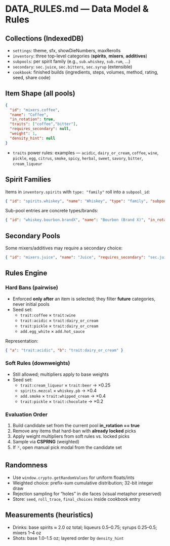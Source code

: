 # DATA_RULES.md — Data Model & Rules

## Collections (IndexedDB)
- `settings`: theme, sfx, showDieNumbers, maxRerolls
- `inventory`: three top-level categories (**spirits**, **mixers**, **additives**)
- `subpools`: per spirit family (e.g., `sub.whiskey`, `sub.rum`, …)
- `secondary`: `sec.juice`, `sec.bitters`, `sec.syrup` (extensible)
- `cookbook`: finished builds (ingredients, steps, volumes, method, rating, seed, share code)

## Item Shape (all pools)
```json
{
  "id": "mixers.coffee",
  "name": "Coffee",
  "in_rotation": true,
  "traits": ["coffee","bitter"],
  "requires_secondary": null,
  "weight": 1,
  "density_hint": null
}
```
- `traits` power rules: examples — `acidic`, `dairy_or_cream`, `coffee`, `wine`, `pickle`, `egg`, `citrus`, `smoke`, `spicy`, `herbal`, `sweet`, `savory`, `bitter`, `cream_liqueur`

## Spirit Families
Items in `inventory.spirits` with `type: "family"` roll into a `subpool_id`:
```json
{ "id": "spirits.whiskey", "name": "Whiskey", "type": "family", "subpool_id": "sub.whiskey", "in_rotation": true }
```
Sub-pool entries are concrete types/brands:
```json
{ "id": "whiskey.bourbon.brandX", "name": "Bourbon (Brand X)", "in_rotation": true, "traits": ["oak","vanilla"], "density_hint": 0.93 }
```

## Secondary Pools
Some mixers/additives may require a secondary choice:
```json
{ "id": "mixers.juice", "name": "Juice", "requires_secondary": "sec.juice" }
```

## Rules Engine

### Hard Bans (pairwise)
- Enforced **only after** an item is selected; they filter **future** categories, never initial pools
- Seed set:
  - `trait:coffee` × `trait:wine`
  - `trait:acidic` × `trait:dairy_or_cream`
  - `trait:pickle` × `trait:dairy_or_cream`
  - `add.egg_white` × `add.hot_sauce`

Representation:
```json
{ "a": "trait:acidic", "b": "trait:dairy_or_cream" }
```

### Soft Rules (downweights)
- Still allowed; multipliers apply to base weights
- Seed set:
  - `trait:cream_liqueur` × `trait:beer` → ×0.25
  - `spirits.mezcal` × `whiskey.pb` → ×0.4
  - `add.smoke` × `trait:whipped_cream` → ×0.4
  - `trait:pickle` × `trait:chocolate` → ×0.2

### Evaluation Order
1. Build candidate set from the current pool **in_rotation == true**
2. Remove any items that hard-ban with **already locked** picks
3. Apply weight multipliers from soft rules vs. locked picks
4. Sample via **CSPRNG** (weighted)
5. If 🃏, open manual pick modal from the candidate set

## Randomness
- Use `window.crypto.getRandomValues` for uniform floats/ints
- Weighted choice: prefix-sum cumulative distribution; 32-bit integer draw
- Rejection sampling for “holes” in die faces (visual metaphor preserved)
- Store: `seed`, `roll_trace`, `final_choices` inside cookbook entry

## Measurements (heuristics)
- Drinks: base spirits ≈ 2.0 oz total; liqueurs 0.5–0.75; syrups 0.25–0.5; mixers 1–4 oz
- Shots: base 1.0–1.5 oz; layered order by `density_hint`
